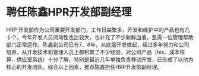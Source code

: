 聘任陈鑫HPR开发部副经理
===

HRP 开发部作为公司重要开发部门，工作日益繁多，开发和维护中的产品也有几十个，今年开发人员流动性也比较大，也补充了不少新鲜血液，急需一位管理帮助部门正常运作。陈鑫到公司已有7、8年，从底层开发做起，经过多年努力和公司培养，从开发技术和管理人员上都积累了不少经验，对公司产品（his、成本核算、供应室系统）十分了解，特别是最近几年单独负责移动开发，已形成了以他为核心的开发团队，综合以上因素，推荐陈鑫担任HRP开发部副经理。


